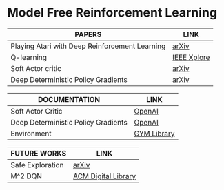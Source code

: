 # Model Free Reinforcement Learning

| **PAPERS** | **LINK** |
|------------|----------|
| Playing Atari with Deep Reinforcement Learning | [arXiv](https://arxiv.org/abs/1312.5602) |
| Q-learning | [IEEE Xplore](https://doi.org/10.1109/ACCESS.2019.2941229) |
| Soft Actor critic | [arXiv](https://arxiv.org/pdf/1812.05905.pdf) |
| Deep Deterministic Policy Gradients | [arXiv](https://arxiv.org/pdf/1509.02971.pdf) |

| **DOCUMENTATION** | **LINK** |
|-------------------|----------|
| Soft Actor Critic | [OpenAI](https://spinningup.openai.com/en/latest/algorithms/sac.html) |
| Deep Deterministic Policy Gradients | [OpenAI](https://spinningup.openai.com/en/latest/algorithms/ddpg.html) |
| Environment | [GYM Library](https://www.gymlibrary.dev/environments/classic_control/cart_pole/) |

| **FUTURE WORKS** | **LINK** |
|------------------|----------|
| Safe Exploration | [arXiv](https://arxiv.org/pdf/1801.08757.pdf) |
| M^2 DQN | [ACM Digital Library](https://dl.acm.org/doi/10.1145/3587716.3587735) |

